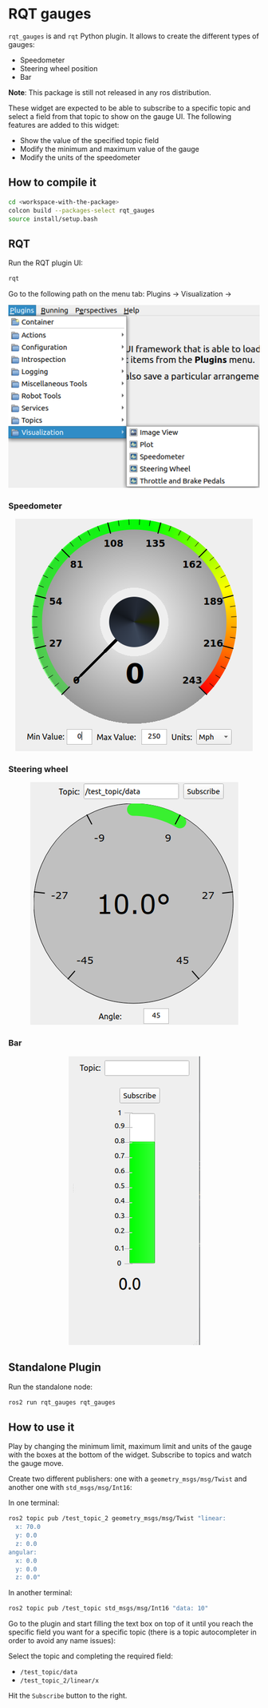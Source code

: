# RQT gauges

`rqt_gauges` is and `rqt` Python plugin. It allows to create the different types of gauges:

 - Speedometer
 - Steering wheel position
 - Bar

**Note**: This package is still not released in any ros distribution.

These widget are expected to be able to subscribe to a specific topic and select a field from that topic to show on the gauge UI.
The following features are added to this widget:

 - Show the value of the specified topic field
 - Modify the minimum and maximum value of the gauge
 - Modify the units of the speedometer


## How to compile it

```bash
cd <workspace-with-the-package>
colcon build --packages-select rqt_gauges
source install/setup.bash
```

## RQT

Run the RQT plugin UI:

```bash
rqt
```

Go to the following path on the menu tab: Plugins -> Visualization ->

<center>
    <img src="img/rqt.png">
</center>

### Speedometer

<center>
    <img src="img/speedometer.png">
</center>

### Steering wheel

<center>
    <img src="img/steering_wheel.png">
</center>

### Bar

<center>
    <img src="img/bar.png">
</center>

## Standalone Plugin

Run the standalone node:

```bash
ros2 run rqt_gauges rqt_gauges
```

## How to use it

Play by changing the minimum limit, maximum limit and units of the gauge with the boxes at the bottom of the widget. Subscribe to topics and watch the gauge move.

Create two different publishers: one with a `geometry_msgs/msg/Twist` and another one with `std_msgs/msg/Int16`:

In one terminal:

```bash
ros2 topic pub /test_topic_2 geometry_msgs/msg/Twist "linear:
  x: 70.0
  y: 0.0
  z: 0.0
angular:
  x: 0.0
  y: 0.0
  z: 0.0"
```

In another terminal:

```bash
ros2 topic pub /test_topic std_msgs/msg/Int16 "data: 10"
```

Go to the plugin and start filling the text box on top of it until you reach the specific field you want for a specific topic (there is a topic autocompleter in order to avoid any name issues):

Select the topic and completing the required field:

 - `/test_topic/data`
 - `/test_topic_2/linear/x`


Hit the `Subscribe` button to the right.
